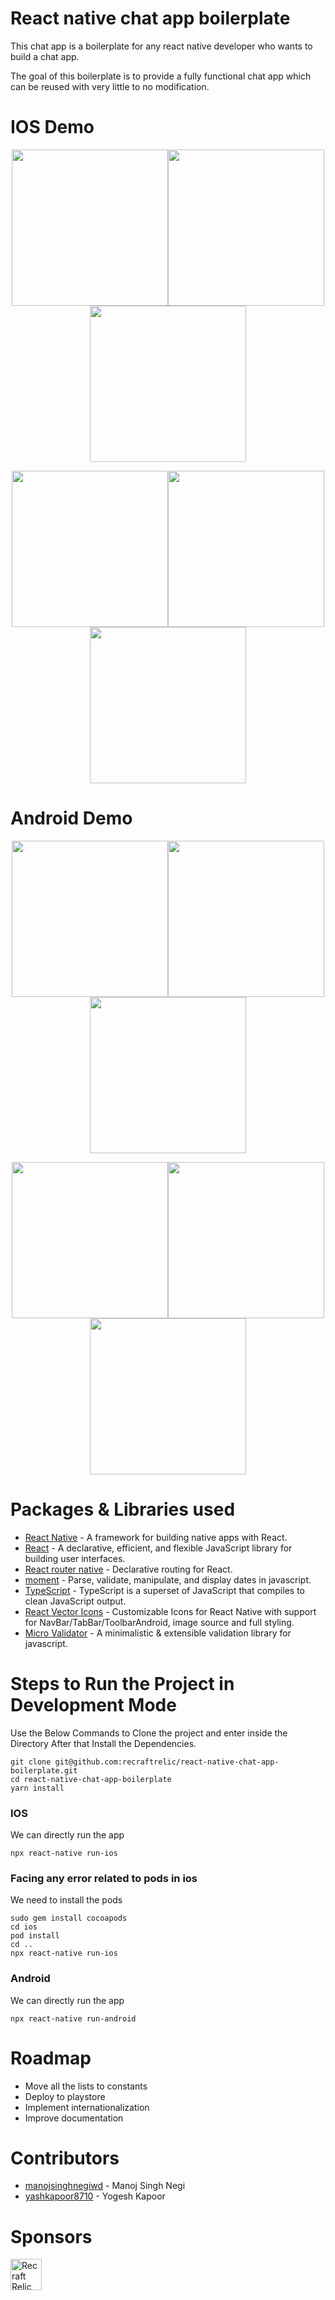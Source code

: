 React native chat app boilerplate
=======

This chat app is a boilerplate for any react native developer who wants to build a chat app.

The goal of this boilerplate is to provide a fully functional chat app which can be reused with very little to no modification.

IOS Demo
=======
<p align="center">
  <img width="250" src="./previews/ios-1.gif"><img width="250" src="./previews/ios-2.gif"><img width="250" src="./previews/ios-3.gif">
</p>
<p align="center">
  <img width="250" src="./previews/ios-4.gif"><img width="250" src="./previews/ios-5.gif"><img width="250" src="./previews/ios-6.gif">
</p>

Android Demo
=======
<p align="center">
  <img width="250" src="./previews/android-1.gif"><img width="250" src="./previews/android-2.gif"><img width="250" src="./previews/android-3.gif">
</p>
<p align="center">
  <img width="250" src="./previews/android-4.gif"><img width="250" src="./previews/android-5.gif"><img width="250" src="./previews/android-6.gif">
</p>

Packages & Libraries used
=======

* [React Native](https://www.npmjs.com/package/react-native) - A framework for building native apps with React.
* [React](https://www.npmjs.com/package/react) - A declarative, efficient, and flexible JavaScript library for building user interfaces.
* [React router native](https://www.npmjs.com/package/react-router-native) - Declarative routing for React.
* [moment](https://www.npmjs.com/package/moment) - Parse, validate, manipulate, and display dates in javascript.
* [TypeScript](https://www.npmjs.com/package/typescript) - TypeScript is a superset of JavaScript that compiles to clean JavaScript output.
* [React Vector Icons](https://www.npmjs.com/package/react-native-vector-icons) - Customizable Icons for React Native with support for NavBar/TabBar/ToolbarAndroid, image source and full styling.
* [Micro Validator](https://www.npmjs.com/package/micro-validator) - A minimalistic & extensible validation library for javascript.

Steps to Run the Project in Development Mode
=======
Use the Below Commands to Clone the project and enter inside the Directory
After that Install the Dependencies.
```
git clone git@github.com:recraftrelic/react-native-chat-app-boilerplate.git
cd react-native-chat-app-boilerplate
yarn install
```

### IOS
We can directly run the app
```
npx react-native run-ios
```

### Facing any error related to pods in ios
We need to install the pods
```
sudo gem install cocoapods
cd ios
pod install
cd ..
npx react-native run-ios
```

### Android
We can directly run the app
```
npx react-native run-android
```

Roadmap
=======

* Move all the lists to constants
* Deploy to playstore
* Implement internationalization
* Improve documentation

Contributors
=======
* [manojsinghnegiwd](https://github.com/manojsinghnegiwd) - Manoj Singh Negi
* [yashkapoor8710](https://github.com/yashkapoor8710) - Yogesh Kapoor

Sponsors
=======
[<img src="http://www.recraftstudio.com/images/logo.png" alt="Recraft Relic Private Limited" width="50"/>](http://www.recraftrelic.com)
